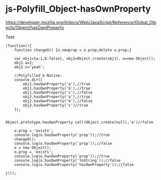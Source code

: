 # js-Polyfill_Object-hasOwnProperty
https://developer.mozilla.org/it/docs/Web/JavaScript/Reference/Global_Objects/Object/hasOwnProperty

Test:

	(function(){
		function changeO() {o.newprop = o.prop;delete o.prop;}

		var obj1={a:1,b:false}, obj2=Object.create(obj1), o=new Object();
		obj2.a=2;
		obj2.c='yeah';
    
		//Polyfilled & Native:
		console.dir([
			obj1.hasOwnProperty('a'),//true
			obj1.hasOwnProperty('b'),//true
			obj1.hasOwnProperty('c'),//false
			obj2.hasOwnProperty('a'),//true
			obj2.hasOwnProperty('b'),//false
			obj2.hasOwnProperty('c')//true
		]);

		Object.prototype.hasOwnProperty.call(Object.create(null),'a')//false

		o.prop = 'exists';
		console.log(o.hasOwnProperty('prop'));//true
		changeO();
		console.log(o.hasOwnProperty('prop'));//false
		o = new Object();
		o.prop = 'exists';
		console.log(o.hasOwnProperty('prop'));//true
		console.log(o.hasOwnProperty('toString'));//false
		console.log(o.hasOwnProperty('hasOwnProperty'));//false
   
	})();
